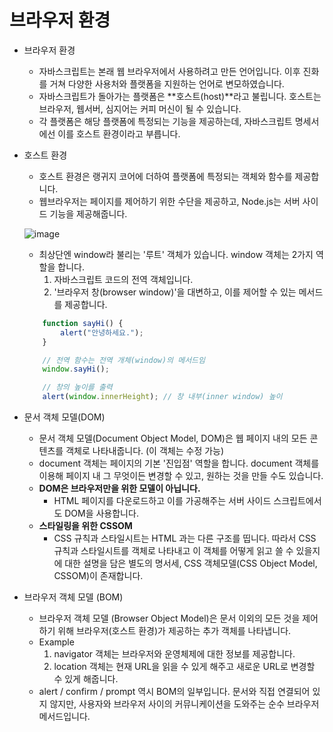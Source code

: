 # 브라우저 환경

- 브라우저 환경

  - 자바스크립트는 본래 웹 브라우저에서 사용하려고 만든 언어입니다.
    이후 진화를 거쳐 다양한 사용처와 플랫폼을 지원하는 언어로 변모하였습니다.
  - 자바스크립트가 돌아가는 플랫폼은 **호스트(host)**라고 불립니다. 호스트는 브라우저, 웹서버, 심지어는 커피 머신이 될 수 있습니다.
  - 각 플랫폼은 해당 플랫폼에 특정되는 기능을 제공하는데, 자바스크립트 명세서에선 이를 호스트 환경이라고 부릅니다.

- 호스트 환경

  - 호스트 환경은 랭귀지 코어에 더하여 플랫폼에 특정되는 객체와 함수를 제공합니다.
  - 웹브라우저는 페이지를 제어하기 위한 수단을 제공하고, Node.js는 서버 사이드 기능을 제공해줍니다.

  ![image](https://user-images.githubusercontent.com/31474272/135719687-788905c3-50d8-4e93-9b62-9d51373ba864.png)

  - 최상단엔 window라 불리는 '루트' 객체가 있습니다. window 객체는 2가지 역할을 합니다.
    1. 자바스크립트 코드의 전역 객체입니다.
    2. '브라우저 창(browser window)'을 대변하고, 이를 제어할 수 있는 메서드를 제공합니다.

  ```Javascript
      function sayHi() {
          alert("안녕하세요.");
      }

      // 전역 함수는 전역 개체(window)의 메서드임
      window.sayHi();

      // 창의 높이를 출력
      alert(window.innerHeight); // 창 내부(inner window) 높이

  ```

- 문서 객체 모델(DOM)

  - 문서 객체 모델(Document Object Model, DOM)은 웹 페이지 내의 모든 콘텐츠를 객체로 나타내줍니다. (이 객체는 수정 가능)
  - document 객체는 페이지의 기본 '진입점' 역할을 합니다. document 객체를 이용해 페이지 내 그 무엇이든 변경할 수 있고, 원하는 것을 만들 수도 있습니다.
  - **DOM은 브라우저만을 위한 모델이 아닙니다.**
    - HTML 페이지를 다운로드하고 이를 가공해주는 서버 사이드 스크립트에서도 DOM을 사용합니다.
  - **스타일링을 위한 CSSOM**
    - CSS 규칙과 스타일시트는 HTML 과는 다른 구조를 띱니다. 따라서 CSS 규칙과 스타일시트를 객체로 나타내고
      이 객체를 어떻게 읽고 쓸 수 있을지에 대한 설명을 담은 별도의 명서세, CSS 객체모델(CSS Object Model, CSSOM)이 존재합니다.

- 브라우저 객체 모델 (BOM)
  - 브라우저 객체 모델 (Browser Object Model)은 문서 이외의 모든 것을 제어하기 위해 브라우저(호스트 환경)가 제공하는 추가 객체를 나타냅니다.
  - Example
    1. navigator 객체는 브라우저와 운영체제에 대한 정보를 제공합니다.
    2. location 객체는 현재 URL을 읽을 수 있게 해주고 새로운 URL로 변경할 수 있게 해줍니다.
  - alert / confirm / prompt 역시 BOM의 일부입니다. 문서와 직접 연결되어 있지 않지만, 사용자와 브라우저 사이의 커뮤니케이션을 도와주는 순수 브라우저 메서드입니다.
